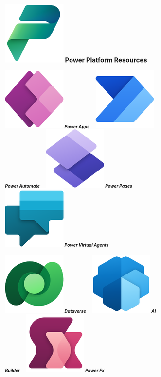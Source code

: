 ## ![Power Platform](https://github.com/powerplatform-partner/.github/blob/main/profile/images/PowerPlatform_scalable.svg) Power Platform Resources

##### ![Power Apps](https://github.com/powerplatform-partner/.github/blob/main/profile/images/PowerApps_scalable.svg) Power Apps &nbsp;&nbsp;&nbsp;&nbsp; ![Power Automate](https://github.com/powerplatform-partner/.github/blob/main/profile/images/PowerAutomate_scalable.svg) Power Automate &nbsp;&nbsp;&nbsp;&nbsp; ![Power Pages](https://github.com/powerplatform-partner/.github/blob/main/profile/images/PowerPages_scalable.svg) Power Pages &nbsp;&nbsp;&nbsp;&nbsp; ![Power Virtual Agents](https://github.com/powerplatform-partner/.github/blob/main/profile/images/PowerVirtualAgents_scalable.svg) Power Virtual Agents

##### ![Dataverse](https://github.com/powerplatform-partner/.github/blob/main/profile/images/Dataverse_scalable.svg) Dataverse &nbsp;&nbsp;&nbsp;&nbsp; ![AI Builder](https://github.com/powerplatform-partner/.github/blob/main/profile/images/AIBuilder_scalable.svg) AI Builder &nbsp;&nbsp;&nbsp;&nbsp; ![Power Fx](https://github.com/powerplatform-partner/.github/blob/main/profile/images/PowerFx_scalable.svg) Power Fx
